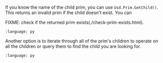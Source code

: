 If you know the name of the child prim, you can use `Usd.Prim.GetChild()`. This returns an invalid prim if the child doesn't exist. You can 

FIXME:
check if the returned prim exists(./check-prim-exists.html).

``` {literalinclude} py_usd.py
:language: py
```

Another option is to iterate through all of the prim's children to operate on all the children or query them to find the child you are looking for.
``` {literalinclude} py_usd_var1.py
:language: py
```